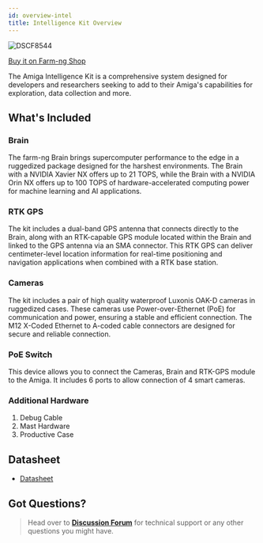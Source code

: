 ```yaml
---
id: overview-intel
title: Intelligence Kit Overview
---
```


![DSCF8544](https://github.com/farm-ng/amiga-dev-kit/assets/64480560/3cfbeb81-5feb-4dcf-8fbd-2fea69f1ca98)

[Buy it on Farm-ng Shop](https://farm-ng.com/products/amiga-brain-kit)

The Amiga Intelligence Kit is a comprehensive system designed for developers
and researchers seeking to add to their Amiga's capabilities for exploration,
data collection and more.

## What's Included

### Brain

The farm-ng Brain brings supercomputer performance to the edge in a
ruggedized package designed for the harshest environments.
The Brain with a NVIDIA Xavier NX offers up to 21 TOPS,
while the Brain with a NVIDIA Orin NX offers up to 100 TOPS of
hardware-accelerated computing power for machine learning and AI applications.

### RTK GPS
The kit includes a dual-band GPS antenna that connects directly to the Brain,
along with an RTK-capable GPS module located within the Brain and
linked to the GPS antenna via an SMA connector.
This RTK GPS can deliver centimeter-level location information for real-time
positioning and navigation applications when combined with a RTK base station.

### Cameras

The kit includes a pair of high quality waterproof Luxonis OAK-D cameras in
ruggedized cases.
These cameras use Power-over-Ethernet (PoE) for communication and power,
ensuring a stable and efficient connection.
The M12 X-Coded Ethernet to A-coded cable connectors are designed for secure
and reliable connection.

### PoE Switch
This device allows you to connect the Cameras, Brain and
RTK-GPS module to the Amiga.
It includes 6 ports to allow connection of 4 smart cameras.

### Additional Hardware
1. Debug Cable
2. Mast Hardware
3. Productive Case

## Datasheet
- [Datasheet](https://github.com/farm-ng/amiga-dev-kit/files/11489159/024-00001-001.-.Datasheet.for.Amiga.Intelligence.Kit.V2.01.DRAFT.1.pdf)


## Got Questions?
> Head over to **[Discussion Forum](https://discourse.farm-ng.com/)** for
> technical support or any other questions you might have.
